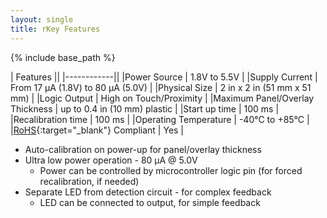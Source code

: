```yaml
---
layout: single
title: rKey Features
---
```

{% include base_path %}

|  Features  ||
|------------||
|Power Source       |  1.8V to 5.5V  |
|Supply Current     |  From 17 μA (1.8V) to 80 μA (5.0V) |
|Physical Size      |  2 in x 2 in (51 mm x 51 mm) |
|Logic Output       |  High on Touch/Proximity  |
|Maximum Panel/Overlay Thickness  |  up to 0.4 in (10 mm) plastic  |
|Start up time      |  100 ms  |
|Recalibration time  |  100 ms  |
|Operating Temperature  |  -40°C to +85°C  |
|[RoHS](http://en.wikipedia.org/wiki/RoHS){:target="_blank"} Compliant  |  Yes  |


  * Auto-calibration on power-up for panel/overlay thickness
  * Ultra low power operation - 80 μA @ 5.0V
    * Power can be controlled by microcontroller logic pin (for forced recalibration, if needed)
  * Separate LED from detection circuit - for complex feedback
    * LED can be connected to output, for simple feedback
